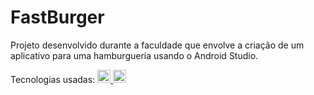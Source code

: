 # FastBurger

Projeto desenvolvido durante a faculdade que envolve a criação de um aplicativo para uma hamburgueria usando o Android Studio.

Tecnologias usadas: <a href="#" title="Java"><img src="https://github.com/get-icon/geticon/blob/master/icons/java.svg" alt="Java" width="21px" height="21px"> <a href="#" title="Android"><img src="https://github.com/get-icon/geticon/blob/master/icons/android-icon.svg" alt="Android" width="21px" height="21px">
